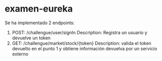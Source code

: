 # examen-eureka
Se ha implementado 2 endpoints:
1. POST: /challengue/user/signIn
  Description: Registra un usuario y devuelve un token
2. GET: /challengue/market/stock/{token}
  Description: valida el token devuelto en el punto 1 y obtiene información devuelva por un servicio externo 
  
